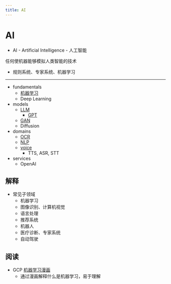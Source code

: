 ```yaml
---
title: AI
---
```


# AI

- AI - Artificial Intelligence - 人工智能

任何使机器能够模拟人类智能的技术

- 规则系统、专家系统、机器学习

---

- fundamentals
  - [机器学习](./ml/README.md)
  - Deep Learning
- models
  - [LLM](./llm/README.md)
    - [GPT](./gpt/README.md)
  - [GAN](./gan/README.md)
  - Diffusion
- domains
  - [OCR](./ocr/README.md)
  - [NLP](./nlp/README.md)
  - [voice](./voice/README.md)
    - TTS, ASR, STT
- services
  - OpenAI

## 解释

- 常见子领域
  - 机器学习
  - 图像识别、计算机视觉
  - 语言处理
  - 推荐系统
  - 机器人
  - 医疗诊断、专家系统
  - 自动驾驶

## 阅读

- GCP [机器学习漫画](https://cloud.google.com/products/ai/ml-comic-1/)
  - 通过漫画解释什么是机器学习，易于理解
